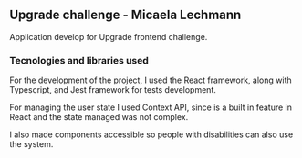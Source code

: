 ## Upgrade challenge - Micaela Lechmann

Application develop for Upgrade frontend challenge.

### Tecnologies and libraries used

For the development of the project, I used the React framework, along with Typescript, and Jest framework for tests development.

For managing the user state I used Context API, since is a built in feature in React and the state managed was not complex.

I also made components accessible so people with disabilities can also use the system.
